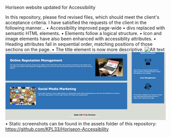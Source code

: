 Horiseon website updated for Accessibility

In this repository, please find revised files, which should meet the client's acceptance criteria. I have satisfied the requests of the client in the following manner...
• Accessibility improved page-wide
• divs replaced with semantic HTML elements.
• Elements follow a logical structure.
• Icon and image elements have also been enhanced with accessiblity attributes.
• Heading attributes fall in sequential order, matching positions of those sections on the page.
• The title element is now more descriptive.
![Alt text](assets/Horiseon_page_image_1.png)
![Alt text](assets/Horiseon_page_image_2.png)
• Static screenshots can be found in the assets folder of this repository: https://github.com/KPL33/Horiseon-Accessibility

